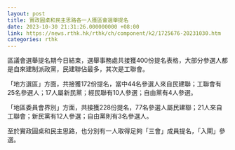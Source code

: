 ```yaml
---
layout: post
title: 實政圓桌和民主思路各一人獲區會選舉提名
date: 2023-10-30 21:31:26.000000000 +08:00
link: https://news.rthk.hk/rthk/ch/component/k2/1725676-20231030.htm
categories: rthk
---
```


區議會選舉提名期今日結束，選舉事務處共接獲400份提名表格，大部分參選人都是自來建制派政黨，民建聯佔最多，其次是工聯會。

「地方選區」方面，共接獲172份提名，當中44名參選人來自民建聯；工聯會有25名參選人；17人屬新民黨；經民聯有10人參選；自由黨有4人參選。

「地區委員會界別」方面，共接獲228份提名，77名參選人屬民建聯；21人來自工聯會；新民黨有12人參選；自由黨則有3名參選人。

至於實政圓桌和民主思路，也分別有一人取得足夠「三會」成員提名，「入閘」參選。
